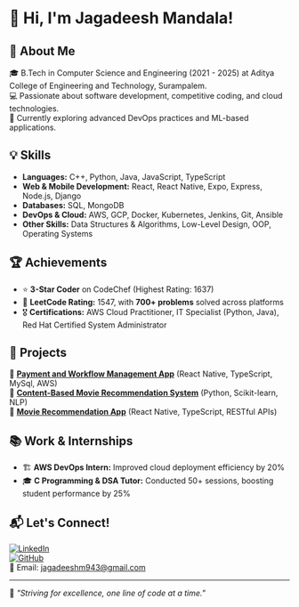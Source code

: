 # 👋 Hi, I'm Jagadeesh Mandala!

## 🚀 About Me  
🎓 B.Tech in Computer Science and Engineering (2021 - 2025) at Aditya College of Engineering and Technology, Surampalem.  
💻 Passionate about software development, competitive coding, and cloud technologies.  
🔭 Currently exploring advanced DevOps practices and ML-based applications.  

## 💡 Skills  
- **Languages:** C++, Python, Java, JavaScript, TypeScript  
- **Web & Mobile Development:** React, React Native, Expo, Express, Node.js, Django  
- **Databases:** SQL, MongoDB  
- **DevOps & Cloud:** AWS, GCP, Docker, Kubernetes, Jenkins, Git, Ansible  
- **Other Skills:** Data Structures & Algorithms, Low-Level Design, OOP, Operating Systems  

## 🏆 Achievements  
- ⭐ **3-Star Coder** on CodeChef (Highest Rating: 1637)  
- 🎯 **LeetCode Rating:** 1547, with **700+ problems** solved across platforms  
- 🎖️ **Certifications:** AWS Cloud Practitioner, IT Specialist (Python, Java), Red Hat Certified System Administrator  

## 📌 Projects  
🔹 **[Payment and Workflow Management App](https://pranathi.flynexussolutions.com/)** (React Native, TypeScript, MySql, AWS)  
🔹 **[Content-Based Movie Recommendation System](https://github.com/jagadeeshm007/Movie_Recommendation_System)** (Python, Scikit-learn, NLP)  
🔹 **[Movie Recommendation App](https://github.com/jagadeeshm007/Movie_Recommendation_Search_App)** (React Native, TypeScript, RESTful APIs)  

## 📚 Work & Internships  
- 🏗️ **AWS DevOps Intern:** Improved cloud deployment efficiency by 20%  
- 🎓 **C Programming & DSA Tutor:** Conducted 50+ sessions, boosting student performance by 25%  

## 📬 Let's Connect!  
[![LinkedIn](https://img.shields.io/badge/LinkedIn-Connect-blue?style=flat&logo=linkedin)](https://www.linkedin.com/in/mandalajagadeesh/)  
[![GitHub](https://img.shields.io/badge/GitHub-Follow-black?style=flat&logo=github)](https://github.com/jagadeeshm007)  
📧 Email: jagadeeshm943@gmail.com  

---

🌟 _"Striving for excellence, one line of code at a time."_  
